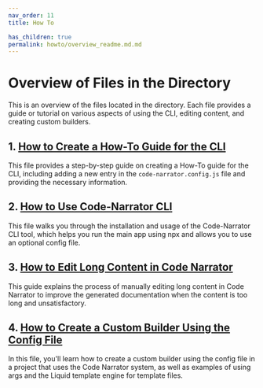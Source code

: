 ```yaml
---
nav_order: 11
title: How To

has_children: true
permalink: howto/overview_readme.md.md
---
```


# Overview of Files in the Directory

This is an overview of the files located in the directory. Each file provides a guide or tutorial on various aspects of using the CLI, editing content, and creating custom builders.

## 1. [How to Create a How-To Guide for the CLI](How_to_Create_a_How-To_Guide_for_the_CLI.md)

This file provides a step-by-step guide on creating a How-To guide for the CLI, including adding a new entry in the `code-narrator.config.js` file and providing the necessary information.

## 2. [How to Use Code-Narrator CLI](How_to_Use_Code-Narrator_CLI.md)

This file walks you through the installation and usage of the Code-Narrator CLI tool, which helps you run the main app using npx and allows you to use an optional config file.

## 3. [How to Edit Long Content in Code Narrator](How_to_Edit_Long_Content_in_Code_Narrator.md)

This guide explains the process of manually editing long content in Code Narrator to improve the generated documentation when the content is too long and unsatisfactory.

## 4. [How to Create a Custom Builder Using the Config File](How_to_Create_a_Custom_Builder_Using_the_Config_File.md)

In this file, you'll learn how to create a custom builder using the config file in a project that uses the Code Narrator system, as well as examples of using args and the Liquid template engine for template files.